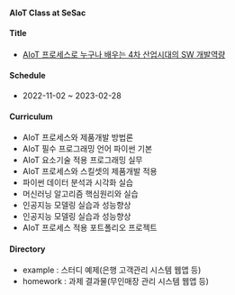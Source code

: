 #### AIoT Class at SeSac

#### Title
- [AIoT 프로세스로 누구나 배우는 4차 산업시대의 SW 개발역량](https://sesac.seoul.kr/course/active/detail.do)

#### Schedule
- 2022-11-02 ~ 2023-02-28

#### Curriculum
- AIoT 프로세스와 제품개발 방법론
- AIoT 필수 프로그래밍 언어 파이썬 기본
- AIoT 요소기술 적용 프로그래밍 실무
- AIoT 프로세스와 스킬셋의 제품개발 적용
- 파이썬 데이터 분석과 시각화 실습
- 머신러닝 알고리즘 핵심원리와 실습
- 인공지능 모델링 실습과 성능향상
- 인공지능 모델링 실습과 성능향상
- AIoT 프로세스 적용 포트폴리오 프로젝트

#### Directory
- example : 스터디 예제(은행 고객관리 시스템 웹앱 등)
- homework : 과제 결과물(무인매장 관리 시스템 웹앱 등)

